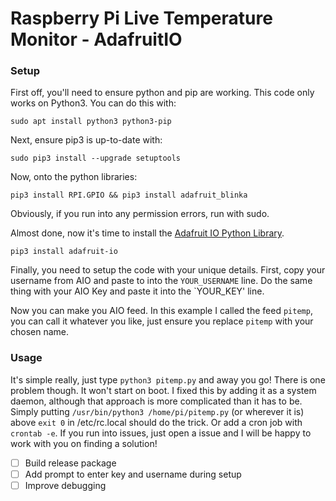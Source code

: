 # **Raspberry Pi Live Temperature Monitor - AdafruitIO**

### **Setup**

First off, you'll need to ensure python and pip are working. This code only works on Python3. You can do this with:
```
sudo apt install python3 python3-pip
```
Next, ensure pip3 is up-to-date with:

```
sudo pip3 install --upgrade setuptools
```
Now, onto the python libraries:
```
pip3 install RPI.GPIO && pip3 install adafruit_blinka
```
Obviously, if you run into any permission errors, run with sudo.

Almost done, now it's time to install the [Adafruit IO Python Library](https://github.com/adafruit/Adafruit_IO_Python).
```
pip3 install adafruit-io
```
Finally, you need to setup the code with your unique details. First, copy your username from AIO and paste to into the `YOUR_USERNAME` line. Do the same thing with your AIO Key and paste it into the `YOUR_KEY' line. 

Now you can make you AIO feed. In this example I called the feed `pitemp`, you can call it whatever you like, just ensure you replace `pitemp` with your chosen name.

### Usage

It's simple really, just type `python3 pitemp.py` and away you go! There is one problem though. It won't start on boot. I fixed this by adding it as a system daemon, although that approach is more complicated than it has to be. Simply putting `/usr/bin/python3 /home/pi/pitemp.py` (or wherever it is) above `exit 0` in /etc/rc.local should do the trick. Or add a cron job with `crontab -e`. If you run into issues, just open a issue and I will be happy to work with you on finding a solution!

- [ ] Build release package
- [ ] Add prompt to enter key and username during setup
- [ ] Improve debugging

